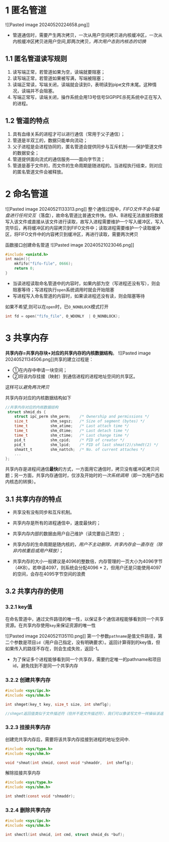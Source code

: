 # 1 匿名管道


 ![[Pasted image 20240520224658.png]]
- 管道通信时，需要产生两次拷贝，一次从用户空间拷贝进内核缓冲区，一次从内核缓冲区拷贝进用户空间,即两次拷贝，*两次用户态到内核态的切换*

## 1.1 匿名管道读写规则
1. 读写端正常，若管道如果为空，读端就要阻塞；
2. 读写端正常，若管道如果被写满，写端被阻塞；
3. 读端正常读，写端关闭，读端就会读到0，表明读到pipe文件末尾。这种情况，读端并不会阻塞。
4. 写端正常写，读端关闭，操作系统会用13号信号SIGPIPE杀死系统中正在写入的进程。


## 1.2 管道的特点
1. 具有血缘关系的进程才可以进行通信（常用于父子通信）；
2. 管道是半双工的，数据只能单向流动；
3. 父子进程是会进程协同的，匿名管道会提供同步与互斥机制——保护管道文件的数据安全；
4. 管道提供面向流式的通信服务——面向字节流；
5. 管道是基于文件的，而文件的生命周期是随进程的。当进程执行结束，则对应的匿名管道文件会被释放。


# 2 命名管道
![[Pasted image 20240521133313.png]]
整个通信过程中，*FIFO文件不会与磁盘进行任何交互*（落盘），故命名管道比普通文件快。但A、B进程无法直接将数据写入该文件或直接从该文件进行读取，故写入进程需要维护一个写入缓冲区，写入完毕后，再将缓冲区的内容拷贝到FIFO文件中；读取进程需要维护一个读取缓冲区，将FIFO文件中的内容拷贝到缓冲区，再进行读取，需要两次拷贝


函数接口创建命名管道
![[Pasted image 20240521023046.png]]
```c
#include <unistd.h>
int main(){
	mkfifo("fifo-file", 0666);
	return 0;
}
```


- 当读进程读取命名管道中的内容时，如果内部为空（写进程还没有写），则会阻塞等待；写进程执行`open`系统调用时就会开始阻塞
- 写进程写入命名管道的内容时，如果读进程还没有读，则会阻塞等待


如果不希望,则可以在`open`时，已`O_NONBLOCK`模式打开
```c
int fd = open("fifo_file", O_WDONLY  | O_NONBLOCK);
```



# 3 共享内存

**共享内存=共享内存块+对应的共享内存的内核数据结构**。
![[Pasted image 20240521134506.png]]共享的建立过程是：

- ①在内存中申请一块空间；
- ②将该内存挂接（映射）到通信进程的进程地址空间的共享区。

这样可以*避免两次拷贝*


共享内存对应的内核数据结构如下
```c
//共享内存对应的内核数据结构
 struct shmid_ds {
    struct ipc_perm shm_perm;    /* Ownership and permissions */
    size_t          shm_segsz;   /* Size of segment (bytes) */
    time_t          shm_atime;   /* Last attach time */
    time_t          shm_dtime;   /* Last detach time */
    time_t          shm_ctime;   /* Last change time */
    pid_t           shm_cpid;    /* PID of creator */
    pid_t           shm_lpid;    /* PID of last shmat(2)/shmdt(2) */
    shmatt_t        shm_nattch;  /* No. of current attaches */
    ...
};
```

共享内存是进程间通信**最快**的方式，一方面用它通信时，拷贝没有缓冲区拷贝问题；另一方面，共享内存通信时，仅涉及开始时的*一次系统调用*（即一次用户态和内核态的转换）。

## 3.1 共享内存的特点
- 共享没有没有同步和互斥机制。
- 共享内存是所有的进程通信中，速度最快的；
- 共享内存内部的数据由用户自己维护（读完要自己清空）;
- 共享内存的生命周期是随内核的，*用户不主动删除，共享内存会一直存在（除非内核重启或用户释放）*；

- 共享内存的大小一般建议是4096的整数倍，内存管理的一页大小为4096字节（4KB）。若申请4097，则系统会分配4096 * 2，但用户还是只能使用4097的空间，会存在4095字节空间的浪费
## 3.2 共享内存的使用
### 3.2.1 key值
在命名管道中，通过文件路径的唯一性，以保证多个通信进程能够看到同一个共享资源。在共享内存使用`key`来保证资源的唯一性

![[Pasted image 20240521135110.png]]
第一个参数`pathname`是值文件路径，第二个参数是项目`id`（用户自己指定，没有明确要求）。返回计算得到的key值，但如果传入的路径不存在，则会生成失败，返回-1。

- 为了保证多个进程能够看到同一个共享存，需要约定唯一的pathname和项目id，避免找到不是同一个共享内存


### 3.2.2 创建共享内存

```c
#include <sys/ipc.h>
#include <sys/shm.h>

int shmget(key_t key, size_t size, int shmflg);

//shmget返回值类似于文件描述符（但并不是文件描述符），我们可以像读写文件一样操纵该返回值（但共享内存创建失败则会返回-1）。由于传入了具有唯一性的key值，故共享内存的唯一性得以保证。
```



### 3.2.3 挂接共享内存

创建完共享内存后，需要将该共享内存挂接到进程的地址空间中.
```c
#include <sys/type.h>
#include <sys/shm.h>

void *shmat(int shmid, const void *shmaddr,  int shmflg);
```


解除挂接共享内存
```c
#include <sys/type.h>
#include <sys/shm.h>

int shmdt(const void *shmaddr);
```


### 3.2.4 删除共享内存

```c
#include <sys/ipc.h>
#include <sys/shm.h>

int shmctl(int shmid, int cmd, struct shmid_ds *buf);
```







